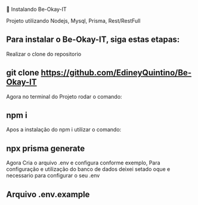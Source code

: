 🚀 Instalando Be-Okay-IT

Projeto utilizando Nodejs, Mysql, Prisma, Rest/RestFull

## Para instalar o Be-Okay-IT, siga estas etapas:

Realizar o clone do repositorio 

## git clone https://github.com/EdineyQuintino/Be-Okay-IT

Agora no terminal do Projeto rodar o comando:

## npm i

Apos a instalação do npm i utilizar o comando: 

## npx prisma generate

Agora Cria o arquivo .env e configura conforme exemplo,
Para configuração e utilização do banco de dados deixei setado oque e necessario para configurar o seu .env

## Arquivo .env.example
